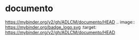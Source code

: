 # documento
https://mybinder.org/v2/gh/ADLCM/documento/HEAD .. image:: https://mybinder.org/badge_logo.svg
 :target: https://mybinder.org/v2/gh/ADLCM/documento/HEAD

